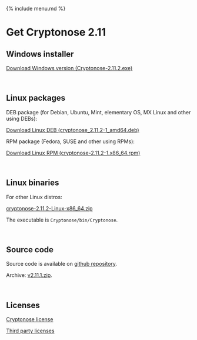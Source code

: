 {% include menu.md %}

# Get Cryptonose 2.11

## Windows installer

<a class="download-button" href="https://github.com/dawidm/cryptonose2/releases/download/v2.11.2/Cryptonose-2.11.2.exe">Download Windows version (Cryptonose-2.11.2.exe)</a>

&nbsp;

## Linux packages

DEB package (for Debian, Ubuntu, Mint, elementary OS, MX Linux and other using DEBs):

<a class="download-button" href="https://github.com/dawidm/cryptonose2/releases/download/v2.11.2/cryptonose_2.11.2-1_amd64.deb">Download Linux DEB (cryptonose_2.11.2-1_amd64.deb)</a>

RPM package (Fedora, SUSE and other using RPMs):

<a class="download-button" href="https://github.com/dawidm/cryptonose2/releases/download/v2.11.2/cryptonose-2.11.2-1.x86_64.rpm">Download Linux RPM (cryptonose-2.11.2-1.x86_64.rpm)</a>

&nbsp;

## Linux binaries
For other Linux distros:

[cryptonose-2.11.2-Linux-x86_64.zip](https://github.com/dawidm/cryptonose2/releases/download/v2.11.2/cryptonose-2.11.2-Linux-x86_64.zip)

The executable is `Cryptonose/bin/Cryptonose`.

&nbsp;

## Source code
Source code is available on [github repository](https://github.com/dawidm/cryptonose2/releases/tag/v2.11.2).

Archive: [v2.11.1.zip](https://github.com/dawidm/cryptonose2/archive/v2.11.2.zip).

&nbsp;

## Licenses
[Cryptonose license](https://github.com/dawidm/cryptonose2/releases/download/v2.11.2/LICENSE.txt)

[Third party licenses](https://github.com/dawidm/cryptonose2/releases/download/v2.11.2/LICENSE-3RD-PARTY.txt)

